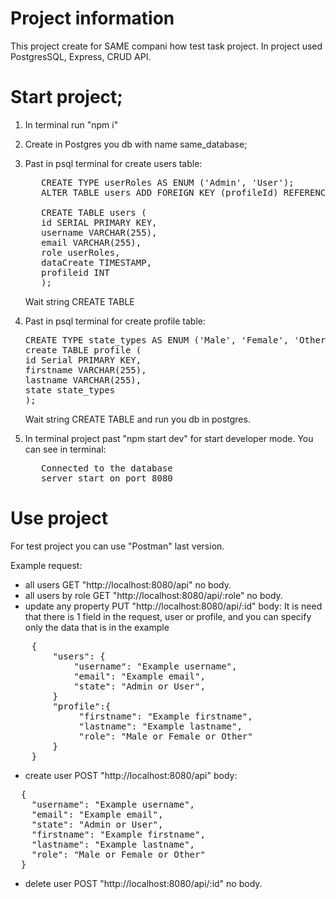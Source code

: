 # Project information
This project create for SAME compani how test task project.
In project used PostgresSQL, Express, CRUD API.

# Start project;
1. In terminal run "npm i"
2. Create in Postgres you db with name same_database;

3. Past in psql terminal for create users table:
   <pre>
      CREATE TYPE userRoles AS ENUM ('Admin', 'User');
      ALTER TABLE users ADD FOREIGN KEY (profileId) REFERENCES profiles(id);
   
      CREATE TABLE users (
      id SERIAL PRIMARY KEY,
      username VARCHAR(255),
      email VARCHAR(255),
      role userRoles,
      dataCreate TIMESTAMP,
      profileid INT
      );
   </pre>

   Wait string CREATE TABLE

4. Past in psql terminal for create profile table:

   <pre>
   CREATE TYPE state_types AS ENUM ('Male', 'Female', 'Other');
   create TABLE profile (
   id Serial PRIMARY KEY,
   firstname VARCHAR(255),
   lastname VARCHAR(255),
   state state_types
   );
   </pre>

   Wait string CREATE TABLE and run you db in postgres.

6. In terminal project past "npm start dev" for start developer mode.
   You can see in terminal:
   <pre>
      Connected to the database
      server start on port 8080
   </pre>

# Use project

For test project you can use "Postman" last version.

Example request:

- all users GET "http://localhost:8080/api" no body.
- all users by role GET "http://localhost:8080/api/:role" no body.
- update any property PUT "http://localhost:8080/api/:id" body:
It is need that there is 1 field in the request, user or profile, and you can specify only the data that is in the example
<pre>
    {
        "users": {
            "username": "Example username",
            "email": "Example email",
            "state": "Admin or User",
        }
        "profile":{
             "firstname": "Example firstname",
             "lastname": "Example lastname",
             "role": "Male or Female or Other"
        }
    }
</pre>
- create user POST "http://localhost:8080/api" body:
<pre>
  {
    "username": "Example username",
    "email": "Example email",
    "state": "Admin or User",
    "firstname": "Example firstname",
    "lastname": "Example lastname",
    "role": "Male or Female or Other"
  }
</pre>

- delete user POST "http://localhost:8080/api/:id" no body.
